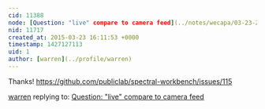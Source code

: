 ```yaml
---
cid: 11388
node: [Question: "live" compare to camera feed](../notes/wecapa/03-23-2015/question-live-compare-to-camera-feed)
nid: 11717
created_at: 2015-03-23 16:11:53 +0000
timestamp: 1427127113
uid: 1
author: [warren](../profile/warren)
---
```


Thanks! https://github.com/publiclab/spectral-workbench/issues/115

[warren](../profile/warren) replying to: [Question: "live" compare to camera feed](../notes/wecapa/03-23-2015/question-live-compare-to-camera-feed)

